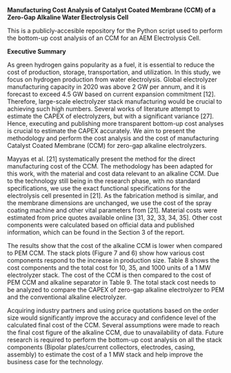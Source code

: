 **Manufacturing Cost Analysis of Catalyst Coated Membrane (CCM) of a Zero-Gap Alkaline Water Electrolysis Cell**

This is a publicly-accesible repository for the Python script used to perform the bottom-up cost analysis of an CCM for an AEM Electrolysis Cell.

**Executive Summary**

As green hydrogen gains popularity as a fuel, it is essential to reduce the cost of production, storage, transportation, and utilization. In this study, we focus on hydrogen production from water electrolysis. Global electrolyzer manufacturing capacity in 2020 was above 2 GW per annum, and it is forecast to exceed 4.5 GW based on current expansion commitment [12]. Therefore, large-scale electrolyzer stack manufacturing would be crucial to achieving such high numbers. Several works of literature attempt to estimate the CAPEX of electrolyzers, but with a significant variance [27]. Hence, executing and publishing more transparent bottom-up cost analyses is crucial to estimate the CAPEX accurately. We aim to present the methodology and perform the cost analysis and the cost of manufacturing Catalyst Coated Membrane (CCM) for zero-gap alkaline electrolyzers. 

Mayyas et al. [21] systematically present the method for the direct manufacturing cost of the CCM. The methodology has been adapted for this work, with the material and cost data relevant to an alkaline CCM. Due to the technology still being in the research phase, with no standard specifications, we use the exact functional specifications for the electrolysis cell presented in [21]. As the fabrication method is similar, and the membrane dimensions are unchanged, we use the cost of the spray coating machine and other vital parameters from [21]. Material costs were estimated from price quotes available online [31, 32, 33, 34, 35]. Other cost components were calculated based on official data and published information, which can be found in the Section 3 of the report.

The results show that the cost of the alkaline CCM is lower when compared to PEM CCM. The stack plots (Figure 7 and 6) show how various cost components respond to the increase in production size. Table 8 shows the cost components and the total cost for 10, 35, and 1000 units of a 1 MW electrolyzer stack. The cost of the CCM is then compared to the cost of PEM CCM and alkaline separator in Table 9. The total stack cost needs to be analyzed to compare the CAPEX of zero-gap alkaline electrolyzer to PEM and the conventional alkaline electrolyzer.

Acquiring industry partners and using price quotations based on the order size would significantly improve the accuracy and confidence level of the calculated final cost of the CCM. Several assumptions were made to reach the final cost figure of the alkaline CCM, due to unavailability of data. Future research is required to perform the bottom-up cost analysis on all the stack components (Bipolar plates/current collectors, electrodes, casing, assembly) to estimate the cost of a 1 MW stack and help improve the business case for the technology.

